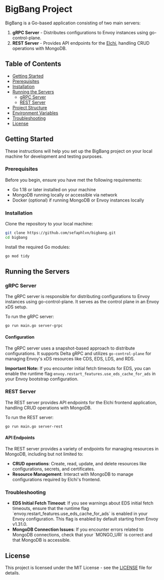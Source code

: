 # BigBang Project

BigBang is a Go-based application consisting of two main servers:
1. **gRPC Server** - Distributes configurations to Envoy instances using go-control-plane.
2. **REST Server** - Provides API endpoints for the [Elchi](https://github.com/sefaphlvn/elchi), handling CRUD operations with MongoDB.

## Table of Contents
- [Getting Started](#getting-started)
- [Prerequisites](#prerequisites)
- [Installation](#installation)
- [Running the Servers](#running-the-servers)
  - [gRPC Server](#grpc-server)
  - [REST Server](#rest-server)
- [Project Structure](#project-structure)
- [Environment Variables](#environment-variables)
- [Troubleshooting](#troubleshooting)
- [License](#license)

## Getting Started

These instructions will help you set up the BigBang project on your local machine for development and testing purposes.

### Prerequisites

Before you begin, ensure you have met the following requirements:
- Go 1.18 or later installed on your machine
- MongoDB running locally or accessible via network
- Docker (optional) if running MongoDB or Envoy instances locally

### Installation

Clone the repository to your local machine:

```bash
git clone https://github.com/sefaphlvn/bigbang.git
cd bigbang
```

Install the required Go modules:

```bash
go mod tidy
```

## Running the Servers

### gRPC Server

The gRPC server is responsible for distributing configurations to Envoy instances using go-control-plane. It serves as the control plane in an Envoy xDS setup.

To run the gRPC server:

```bash
go run main.go server-grpc
```

#### Configuration

The gRPC server uses a snapshot-based approach to distribute configurations. It supports Delta gRPC and utilizes `go-control-plane` for managing Envoy's xDS resources like CDS, EDS, LDS, and RDS.

**Important Note:** If you encounter initial fetch timeouts for EDS, you can enable the runtime flag `envoy.restart_features.use_eds_cache_for_ads` in your Envoy bootstrap configuration.

### REST Server

The REST server provides API endpoints for the Elchi frontend application, handling CRUD operations with MongoDB.

To run the REST server:

```bash
go run main.go server-rest
```

#### API Endpoints

The REST server provides a variety of endpoints for managing resources in MongoDB, including but not limited to:

- **CRUD operations**: Create, read, update, and delete resources like configurations, secrets, and certificates.
- **Resource Management**: Interact with MongoDB to manage configurations required by Elchi's frontend.

### Troubleshooting

- **EDS Initial Fetch Timeout**: If you see warnings about EDS initial fetch timeouts, ensure that the runtime flag \`envoy.restart_features.use_eds_cache_for_ads\` is enabled in your Envoy configuration. This flag is enabled by default starting from Envoy v1.31.0.
- **MongoDB Connection Issues**: If you encounter errors related to MongoDB connections, check that your \`MONGO_URI\` is correct and that MongoDB is accessible.

## License

This project is licensed under the MIT License - see the [LICENSE](LICENSE) file for details.